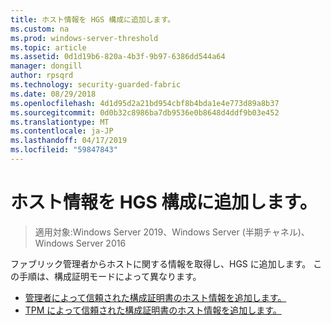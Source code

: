 ```yaml
---
title: ホスト情報を HGS 構成に追加します。
ms.custom: na
ms.prod: windows-server-threshold
ms.topic: article
ms.assetid: 0d1d19b6-820a-4b3f-9b97-6386dd544a64
manager: dongill
author: rpsqrd
ms.technology: security-guarded-fabric
ms.date: 08/29/2018
ms.openlocfilehash: 4d1d95d2a21bd954cbf8b4bda1e4e773d89a8b37
ms.sourcegitcommit: 0d0b32c8986ba7db9536e0b8648d4ddf9b03e452
ms.translationtype: MT
ms.contentlocale: ja-JP
ms.lasthandoff: 04/17/2019
ms.locfileid: "59847843"
---
```

# <a name="add-host-information-to-the-hgs-configuration"></a>ホスト情報を HGS 構成に追加します。

>適用対象:Windows Server 2019、Windows Server (半期チャネル)、Windows Server 2016

ファブリック管理者からホストに関する情報を取得し、HGS に追加します。 この手順は、構成証明モードによって異なります。

- [管理者によって信頼された構成証明書のホスト情報を追加します。](guarded-fabric-add-host-information-for-admin-trusted-attestation.md)
- [TPM によって信頼された構成証明書のホスト情報を追加します。](guarded-fabric-add-host-information-for-tpm-trusted-attestation.md) 

